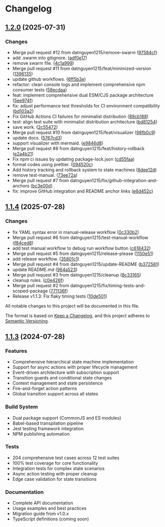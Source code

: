 # Changelog

## [1.2.0](https://github.com/datnguyen1215/hsmjs/compare/v1.1.4...v1.2.0) (2025-07-31)

### Changes

* Merge pull request #12 from datnguyen1215/remove-swarm ([97584cf](https://github.com/datnguyen1215/hsmjs/commit/97584cf99a21809356c621d3a593f9d7687135bb))
* add .swarm into gitignore. ([adf0e17](https://github.com/datnguyen1215/hsmjs/commit/adf0e17097a4c45d3a9a9d8c16d6193ca79db023))
* remove swarm file. ([4c1a999](https://github.com/datnguyen1215/hsmjs/commit/4c1a999697301ae0b68adf2f514ab955e3d249b1))
* Merge pull request #11 from datnguyen1215/feat/minimized-version ([1396135](https://github.com/datnguyen1215/hsmjs/commit/1396135ae64011f593616a0cee03ab19f5161919))
* update github workflows. ([6ff5b3e](https://github.com/datnguyen1215/hsmjs/commit/6ff5b3eb04b482872397ecb94055408156737d2d))
* refactor: clean console logs and implement comprehensive npm consumer tests ([58ecdaa](https://github.com/datnguyen1215/hsmjs/commit/58ecdaa2caacbc0a306bdcca4e66686b5fd7aa86))
* feat: implement comprehensive dual ESM/CJS package architecture ([5ee974f](https://github.com/datnguyen1215/hsmjs/commit/5ee974fd9e690d9d89bfc1a1f04e4dcb18451d43))
* fix: adjust performance test thresholds for CI environment compatibility ([bd103a2](https://github.com/datnguyen1215/hsmjs/commit/bd103a2a8c4965638610fdbaa2567e5833bc829b))
* Fix GitHub Actions CI failures for minimalist distribution ([89cb188](https://github.com/datnguyen1215/hsmjs/commit/89cb188962f829a419a6f8aeb69181bd850b326b))
*   test: align test suite with minimalist distribution architecture ([bd81254](https://github.com/datnguyen1215/hsmjs/commit/bd8125433e9041e7e808cc6c39c8579def4bb9e4))
* save work. ([2c55472](https://github.com/datnguyen1215/hsmjs/commit/2c554723526bdf0f2ab61b1992db732d31ba5155))
* Merge pull request #10 from datnguyen1215/feat/visualizer ([98fb0c9](https://github.com/datnguyen1215/hsmjs/commit/98fb0c965d06d483a8dca8f3c85a848e07a06f5e))
* update docs. ([5767cd3](https://github.com/datnguyen1215/hsmjs/commit/5767cd3f37d7ffbd283dcc53f6c1f1d574cdaac9))
* support visualizer with mermaid. ([e9846d8](https://github.com/datnguyen1215/hsmjs/commit/e9846d861f7dfdfa6900e6370c6a4900b0f019fa))
* Merge pull request #8 from datnguyen1215/feat/history-rollback ([e2a4b21](https://github.com/datnguyen1215/hsmjs/commit/e2a4b21d2358ff2e4a394903bec626236e7f52ed))
* Fix npm ci issues by updating package-lock.json ([cd55faa](https://github.com/datnguyen1215/hsmjs/commit/cd55faa13fbaaebf4aa5f53c28fcac9e8f00ea1e))
* format codes using prettier. ([094520c](https://github.com/datnguyen1215/hsmjs/commit/094520c288ddfbfeaf02bb241afc5b931f901e93))
*   Add history tracking and rollback system to state machines ([6dee12d](https://github.com/datnguyen1215/hsmjs/commit/6dee12d9e825bf87cea5ad7ebf950d91ee7a724d))
* remove test-manual. ([73ee72a](https://github.com/datnguyen1215/hsmjs/commit/73ee72aecba0d15c126f013fc59a8e43b15ecfc9))
* Merge pull request #7 from datnguyen1215/fix/github-integration-and-anchors ([bc3e00d](https://github.com/datnguyen1215/hsmjs/commit/bc3e00d5240e0f8aaea63df4ee87d197409088ca))
* fix: improve GitHub integration and README anchor links ([e6d452c](https://github.com/datnguyen1215/hsmjs/commit/e6d452c1934fe12c0f16d86a3637bd7751ccd375))


## [1.1.4](https://github.com/datnguyen1215/hsmjs/compare/v1.1.3...v1.1.4) (2025-07-28)

### Changes

- fix YAML syntax error in manual-release workflow ([0c330b2](https://github.com/datnguyen1215/hsmjs/commit/0c330b2827ba6cabd6d465ecd915261a3d1c8343))
- Merge pull request #6 from datnguyen1215/test-manual-workflow ([f84ced8](https://github.com/datnguyen1215/hsmjs/commit/f84ced825655a8f613888c11a95360a688ca63b2))
- add test manual workflow to debug run workflow button ([c618432](https://github.com/datnguyen1215/hsmjs/commit/c61843290b46734194d9defe50a9b58efdb49829))
- Merge pull request #5 from datnguyen1215/release-please ([1150e51](https://github.com/datnguyen1215/hsmjs/commit/1150e51d5db4ce354239b5860ade670f919514e3))
- add release workflow. ([35801c1](https://github.com/datnguyen1215/hsmjs/commit/35801c1ecf03199c1af39911f60e1d4dc079c970))
- Merge pull request #4 from datnguyen1215/update-README ([b372581](https://github.com/datnguyen1215/hsmjs/commit/b3725814a6cc05011c422b549a94a9495625a80d))
- update README.md ([964a523](https://github.com/datnguyen1215/hsmjs/commit/964a5236eab805ca7b87739d5fd1dd9d4e4cd380))
- Merge pull request #3 from datnguyen1215/cleanup ([8c33165](https://github.com/datnguyen1215/hsmjs/commit/8c33165cb24d08cbfa03aaf6a6287d844b741f35))
- cleanup rules. ([c0e426f](https://github.com/datnguyen1215/hsmjs/commit/c0e426f180b62b4953767a5b5c2a019f2cbd0d09))
- Merge pull request #2 from datnguyen1215/fix/timing-tests-and-scoped-package ([771136f](https://github.com/datnguyen1215/hsmjs/commit/771136fb6a4d5358ff31cd26db45afe918ed1dcf))
- Release v1.1.3: Fix flaky timing tests ([10de501](https://github.com/datnguyen1215/hsmjs/commit/10de5013e3bbcce1ffbff4ed646d98c2dac70cbb))

All notable changes to this project will be documented in this file.

The format is based on [Keep a Changelog](https://keepachangelog.com/en/1.0.0/),
and this project adheres to [Semantic Versioning](https://semver.org/spec/v2.0.0.html).

## [1.1.3](https://github.com/datnguyen1215/hsmjs/releases/tag/v1.1.3) (2024-07-28)

### Features

- Comprehensive hierarchical state machine implementation
- Support for async actions with proper lifecycle management
- Event-driven architecture with subscription support
- Transition guards and conditional state changes
- Context management and state persistence
- Fire-and-forget action patterns
- Global transition support across all states

### Build System

- Dual package support (CommonJS and ES modules)
- Babel-based transpilation pipeline
- Jest testing framework integration
- NPM publishing automation

### Tests

- 204 comprehensive test cases across 12 test suites
- 100% test coverage for core functionality
- Integration tests for complex state scenarios
- Async action testing with proper cleanup
- Edge case validation for state transitions

### Documentation

- Complete API documentation
- Usage examples and best practices
- Migration guide from v1.0.x
- TypeScript definitions (coming soon)
